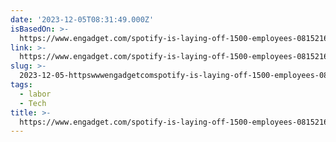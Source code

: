 ```yaml
---
date: '2023-12-05T08:31:49.000Z'
isBasedOn: >-
  https://www.engadget.com/spotify-is-laying-off-1500-employees-081521615.html?src=rss
link: >-
  https://www.engadget.com/spotify-is-laying-off-1500-employees-081521615.html?src=rss
slug: >-
  2023-12-05-httpswwwengadgetcomspotify-is-laying-off-1500-employees-081521615htmlsrcrss
tags:
  - labor
  - Tech
title: >-
  https://www.engadget.com/spotify-is-laying-off-1500-employees-081521615.html?src=rss
---
```


